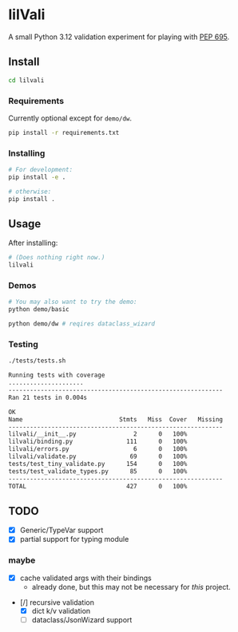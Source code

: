 # lilVali

A small Python 3.12 validation experiment for playing with [PEP 695](https://peps.python.org/pep-0695/).

## Install
```bash
cd lilvali
```

### Requirements
Currently optional except for `demo/dw`.
```bash
pip install -r requirements.txt
```

### Installing
```bash
# For development:
pip install -e .

# otherwise:
pip install .
```


## Usage
After installing:
```bash
# (Does nothing right now.)
lilvali
```
### Demos
```bash
# You may also want to try the demo:
python demo/basic

python demo/dw # reqires dataclass_wizard
```

### Testing
```bash
./tests/tests.sh
```

```bash
Running tests with coverage
.....................
------------------------------------------------------------
Ran 21 tests in 0.004s

OK
Name                           Stmts   Miss  Cover   Missing
------------------------------------------------------------
lilvali/__init__.py                2      0   100%
lilvali/binding.py               111      0   100%
lilvali/errors.py                  6      0   100%
lilvali/validate.py               69      0   100%
tests/test_tiny_validate.py      154      0   100%
tests/test_validate_types.py      85      0   100%
------------------------------------------------------------
TOTAL                            427      0   100%
```

## TODO
- [x] Generic/TypeVar support
- [x] partial support for typing module
### maybe
  - [x] cache validated args with their bindings
    - already done, but this may not be necessary for *this* project.
  - [/] recursive validation
    - [x] dict k/v validation
    - [ ] dataclass/JsonWizard support
